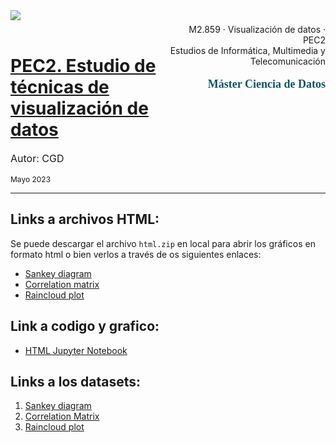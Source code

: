 <div style="width: 100%; clear: both;">
<div style="float: left; width: 50%;">
<img src="http://www.uoc.edu/portal/_resources/common/imatges/marca_UOC/UOC_Masterbrand.jpg" align="left">
</div>
<div style="float: right; width: 50%;">
<p style="margin: 0; padding-top: 22px; text-align:right;">  M2.859 · Visualización de datos · PEC2</p>
<p style="margin: 0; text-align:right; padding-button: 100px;">  Estudios de Informática, Multimedia y Telecomunicación</p>
<p style='color: #105269; font-size: 18px; text-align:right; font-family: verdana'><b>  Máster Ciencia de Datos</b></p>
</div>
<div style="width:100%;">&nbsp;</div>

# <b><u> PEC2. Estudio de técnicas de visualización de datos </b></u>

<p style='font-size:16px;'>
  Autor: CGD <br> </p>
<p style='font-size:12px;'>      
  Mayo 2023 </p>
<hr>


## <b> Links a archivos HTML: </b>
Se puede descargar el archivo `html.zip` en local para abrir los gráficos en formato html o bien verlos a través de os siguientes enlaces:

  
  
- [Sankey diagram](https://cgd2401.github.io/Visualization/sankey_diagram.html)
- [Correlation matrix](https://cgd2401.github.io/Visualization/correlation_matrix.html)
- [Raincloud plot](https://cgd2401.github.io/Visualization/raincloud.html)

 
## <b> Link a codigo y grafico: </b>

- [HTML Jupyter Notebook](https://cgd2401.github.io/Visualization/VD_PEC2_CGD.html)
  
## <b> Links a los datasets: </b>

1. [Sankey diagram](https://raw.githubusercontent.com/plotly/plotly.js/master/test/image/mocks/sankey_energy.json)
2. [Correlation Matrix](https://www.kaggle.com/datasets/imeintanis/well-log-facies-dataset)
2. [Raincloud plot](https://archive.ics.uci.edu/ml/machine-learning-databases/iris/iris.data)

